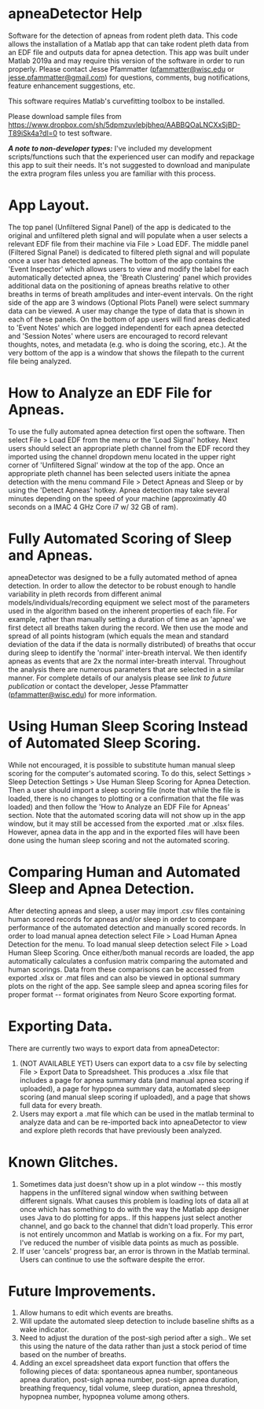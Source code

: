 # apneaDetector Help

Software for the detection of apneas from rodent pleth data. This code allows the installation of a Matlab app that can take rodent pleth data from an EDF file and outputs data for apnea detection. This app was built under Matlab 2019a and may require this version of the software in order to run properly. Please contact Jesse Pfammatter (pfammatter@wisc.edu or jesse.pfammatter@gmail.com) for questions, comments, bug notifications, feature enhancement suggestions, etc. 

This software requires Matlab's curvefitting toolbox to be installed.

Please download sample files from https://www.dropbox.com/sh/5dpmzuvlebjbheq/AABBQOaLNCXxSjBD-T89iSk4a?dl=0 to test software.

***A note to non-developer types:*** I've included my development scripts/functions such that the experienced user can modify and repackage this app to suit their needs. It's not suggested to download and manipulate the extra program files unless you are familiar with this process.

# App Layout.

The top panel (Unfiltered Signal Panel) of the app is dedicated to the original and unfiltered pleth signal and will populate when a user selects a relevant EDF file from their machine via File > Load EDF. The middle panel (Filtered Signal Panel) is dedicated to filtered pleth signal and will populate once a user has detected apneas. The bottom of the app contains the 'Event Inspector' which allows users to view and modify the label for each automatically detected apnea, the 'Breath Clustering' panel which provides additional data on the positioning of apneas breaths relative to other breaths in terms of breath amplitudes and inter-event intervals. On the right side of the app are 3 windows (Optional Plots Panel) were select summary data can be viewed. A user may change the type of data that is shown in each of these panels. On the bottom of app users will find areas dedicated to 'Event Notes' which are logged independentl for each apnea detected and 'Session Notes' where users are encouraged to record relevant thoughts, notes, and metadata (e.g. who is doing the scoring, etc.). At the very bottom of the app is a window that shows the filepath to the current file being analyzed.

# How to Analyze an EDF File for Apneas.

To use the fully automated apnea detection first open the software. Then select File > Load EDF from the menu or the 'Load Signal' hotkey. Next users should select an appropriate pleth channel from the EDF record they imported using the channel dropdown menu located in the upper right corner of 'Unfiltered Signal' window at the top of the app. Once an appropriate pleth channel has been selected users initiate the apnea detection with the menu command File > Detect Apneas and Sleep or by using the 'Detect Apneas' hotkey. Apnea detection may take several minutes depending on the speed of your machine (approximatly 40 seconds on a IMAC 4 GHz Core i7 w/ 32 GB of ram).

# Fully Automated Scoring of Sleep and Apneas.

apneaDetector was designed to be a fully automated method of apnea detection. In order to allow the detector to be robust enough to handle variability in pleth records from different animal models/individuals/recording equipment we select most of the parameters used in the algorithm based on the inherent properties of each file. For example, rather than manually setting a duration of time as an 'apnea' we first detect all breaths taken during the record. We then use the mode and spread of all points histogram (which equals the mean and standard deviation of the data if the data is normally distributed) of breaths that occur during sleep to identify the 'normal' inter-breath interval. We then identify apneas as events that are 2x the normal inter-breath interval. Throughout the analysis there are numerous parameters that are selected in a similar manner. For complete details of our analysis please see *link to future publication* or contact the developer, Jesse Pfammatter (pfammatter@wisc.edu) for more information.

# Using Human Sleep Scoring Instead of Automated Sleep Scoring.

While not encouraged, it is possible to substitute human manual sleep scoring for the computer's automated scoring. To do this, select Settings > Sleep Detection Settings > Use Human Sleep Scoring for Apnea Detection. Then a user should import a sleep scoring file (note that while the file is loaded, there is no changes to plotting or a confirmation that the file was loaded) and then follow the 'How to Analyze an EDF File for Apneas' section. Note that the automated scoring data will not show up in the app window, but it may still be accessed from the exported .mat or .xlsx files. However, apnea data in the app and in the exported files will have been done using the human sleep scoring and not the automated scoring.

# Comparing Human and Automated Sleep and Apnea Detection.

After detecting apneas and sleep, a user may import .csv files containing human scored records for apneas and/or sleep in order to compare performance of the automated detection and manually scored records. In order to load manual apnea detection select File > Load Human Apnea Detection for the menu. To load manual sleep detection select File > Load Human Sleep Scoring. Once either/both manual records are loaded, the app automatically calculates a confusion matrix comparing the automated and human scorings. Data from these comparisons can be accessed from exported .xlsx or .mat files and can also be viewed in optional summary plots on the right of the app. See sample sleep and apnea scoring files for proper format -- format originates from Neuro Score exporting format.

# Exporting Data.

There are currently two ways to export data from apneaDetector: 

1. (NOT AVAILABLE YET) Users can export data to a csv file by selecting File > Export Data to Spreadsheet. This produces a .xlsx file that includes a page for apnea summary data (and manual apnea scoring if uploaded), a page for hypopnea summary data, automated sleep scoring (and manual sleep scoring if uploaded), and a page that shows full data for every breath.
2. Users may export a .mat file which can be used in the matlab terminal to analyze data and can be re-imported back into apneaDetector to view and explore pleth records that have previously been analyzed.

# Known Glitches.

1. Sometimes data just doesn't show up in a plot window -- this mostly happens in the unfiltered signal window when swithing between different signals. What causes this problem is loading lots of data all at once which has something to do with the way the Matlab app designer uses Java to do plotting for apps.. If this happens just select another channel, and go back to the channel that didn't load properly. This error is not entirely uncommon and Matlab is working on a fix. For my part, I've reduced the number of visible data points as much as possible.
2. If user 'cancels' progress bar, an error is thrown in the Matlab terminal. Users can continue to use the software despite the error.

# Future Improvements.

1. Allow humans to edit which events are breaths.
2. Will update the automated sleep detection to include baseline shifts as a wake indicator.
3. Need to adjust the duration of the post-sigh period after a sigh.. We set this using the nature of the data rather than just a stock period of time based on the number of breaths.
4. Adding an excel spreadsheet data export function that offers the following pieces of data: spontaneous apnea number, spontaneous apnea duration, post-sigh apnea number, post-sign apnea duration, breathing frequency, tidal volume, sleep duration, apnea threshold, hypopnea number, hypopnea volume among others.